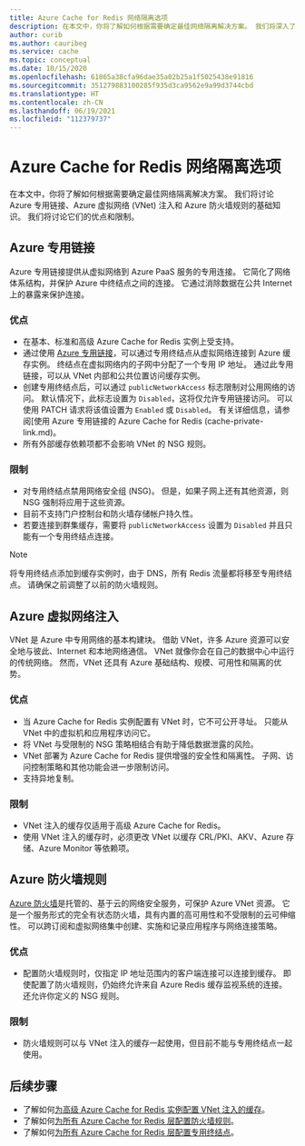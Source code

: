 ```yaml
---
title: Azure Cache for Redis 网络隔离选项
description: 在本文中，你将了解如何根据需要确定最佳网络隔离解决方案。 我们将深入了解 Azure 专用链接、Azure 虚拟网络 (VNet) 注入和 Azure 防火墙规则及其优点和局限性。
author: curib
ms.author: cauribeg
ms.service: cache
ms.topic: conceptual
ms.date: 10/15/2020
ms.openlocfilehash: 61865a38cfa96dae35a02b25a1f5025438e91816
ms.sourcegitcommit: 351279883100285f935d3ca9562e9a99d3744cbd
ms.translationtype: HT
ms.contentlocale: zh-CN
ms.lasthandoff: 06/19/2021
ms.locfileid: "112379737"
---
```

# <a name="azure-cache-for-redis-network-isolation-options"></a>Azure Cache for Redis 网络隔离选项

在本文中，你将了解如何根据需要确定最佳网络隔离解决方案。 我们将讨论 Azure 专用链接、Azure 虚拟网络 (VNet) 注入和 Azure 防火墙规则的基础知识。 我们将讨论它们的优点和限制。  

## <a name="azure-private-link"></a>Azure 专用链接

Azure 专用链接提供从虚拟网络到 Azure PaaS 服务的专用连接。 它简化了网络体系结构，并保护 Azure 中终结点之间的连接。 它通过消除数据在公共 Internet 上的暴露来保护连接。

### <a name="advantages"></a>优点

* 在基本、标准和高级 Azure Cache for Redis 实例上受支持。
* 通过使用 [Azure 专用链接](../private-link/private-link-overview.md)，可以通过专用终结点从虚拟网络连接到 Azure 缓存实例。 终结点在虚拟网络内的子网中分配了一个专用 IP 地址。 通过此专用链接，可以从 VNet 内部和公共位置访问缓存实例。  
* 创建专用终结点后，可以通过 `publicNetworkAccess` 标志限制对公用网络的访问。 默认情况下，此标志设置为 `Disabled`，这将仅允许专用链接访问。 可以使用 PATCH 请求将该值设置为 `Enabled` 或 `Disabled`。 有关详细信息，请参阅[使用 Azure 专用链接的 Azure Cache for Redis (cache-private-link.md)。
* 所有外部缓存依赖项都不会影响 VNet 的 NSG 规则。

### <a name="limitations"></a>限制

* 对专用终结点禁用网络安全组 (NSG)。 但是，如果子网上还有其他资源，则 NSG 强制将应用于这些资源。
* 目前不支持门户控制台和防火墙存储帐户持久性。 
* 若要连接到群集缓存，需要将 `publicNetworkAccess` 设置为 `Disabled` 并且只能有一个专用终结点连接。

> [!NOTE]
> 将专用终结点添加到缓存实例时，由于 DNS，所有 Redis 流量都将移至专用终结点。
> 请确保之前调整了以前的防火墙规则。  

## <a name="azure-virtual-network-injection"></a>Azure 虚拟网络注入

VNet 是 Azure 中专用网络的基本构建块。 借助 VNet，许多 Azure 资源可以安全地与彼此、Internet 和本地网络通信。 VNet 就像你会在自己的数据中心中运行的传统网络。 然而，VNet 还具有 Azure 基础结构、规模、可用性和隔离的优势。

### <a name="advantages"></a>优点

* 当 Azure Cache for Redis 实例配置有 VNet 时，它不可公开寻址。 只能从 VNet 中的虚拟机和应用程序访问它。  
* 将 VNet 与受限制的 NSG 策略相结合有助于降低数据泄露的风险。
* VNet 部署为 Azure Cache for Redis 提供增强的安全性和隔离性。 子网、访问控制策略和其他功能会进一步限制访问。
* 支持异地复制。

### <a name="limitations"></a>限制

* VNet 注入的缓存仅适用于高级 Azure Cache for Redis。
* 使用 VNet 注入的缓存时，必须更改 VNet 以缓存 CRL/PKI、AKV、Azure 存储、Azure Monitor 等依赖项。  

## <a name="azure-firewall-rules"></a>Azure 防火墙规则

[Azure 防火墙](../firewall/overview.md)是托管的、基于云的网络安全服务，可保护 Azure VNet 资源。 它是一个服务形式的完全有状态防火墙，具有内置的高可用性和不受限制的云可伸缩性。 可以跨订阅和虚拟网络集中创建、实施和记录应用程序与网络连接策略。  

### <a name="advantages"></a>优点

* 配置防火墙规则时，仅指定 IP 地址范围内的客户端连接可以连接到缓存。 即使配置了防火墙规则，仍始终允许来自 Azure Redis 缓存监视系统的连接。 还允许你定义的 NSG 规则。  

### <a name="limitations"></a>限制

* 防火墙规则可以与 VNet 注入的缓存一起使用，但目前不能与专用终结点一起使用。

## <a name="next-steps"></a>后续步骤

* 了解如何[为高级 Azure Cache for Redis 实例配置 VNet 注入的缓存](cache-how-to-premium-vnet.md)。
* 了解如何[为所有 Azure Cache for Redis 层配置防火墙规则](cache-configure.md#firewall)。
* 了解如何[为所有 Azure Cache for Redis 层配置专用终结点](cache-private-link.md)。
